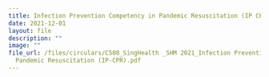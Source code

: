 ```yaml
---
title: Infection Prevention Competency in Pandemic Resuscitation (IP CPR)
date: 2021-12-01
layout: file
description: ""
image: ""
file_url: /files/circulars/C508_SingHealth _SHM 2021_Infection Prevention Competency in
  Pandemic Resuscitation (IP-CPR).pdf
---
```

